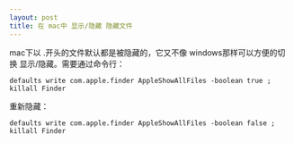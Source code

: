 ```yaml
---
layout: post
title: 在 mac中 显示/隐藏 隐藏文件
---
```


mac下以 .开头的文件默认都是被隐藏的，它又不像 windows那样可以方便的切换 显示/隐藏。需要通过命令行：

	defaults write com.apple.finder AppleShowAllFiles -boolean true ; killall Finder

重新隐藏：

	defaults write com.apple.finder AppleShowAllFiles -boolean false ; killall Finder
	